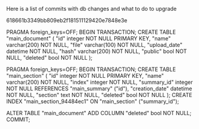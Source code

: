 Here is a list of commits with db changes and what to do to upgrade

618661b3349bb809eb2f181511129420e7848e3e

PRAGMA foreign_keys=OFF;
BEGIN TRANSACTION;
CREATE TABLE "main_document" (
    "id" integer NOT NULL PRIMARY KEY,
    "name" varchar(200) NOT NULL,
    "file" varchar(100) NOT NULL,
    "upload_date" datetime NOT NULL,
    "hash" varchar(200) NOT NULL,
    "public" bool NOT NULL,
    "deleted" bool NOT NULL
);

PRAGMA foreign_keys=OFF;
BEGIN TRANSACTION;
CREATE TABLE "main_section" (
    "id" integer NOT NULL PRIMARY KEY,
    "name" varchar(200) NOT NULL,
    "index" integer NOT NULL,
    "summary_id" integer NOT NULL REFERENCES "main_summary" ("id"),
    "creation_date" datetime NOT NULL,
    "section" text NOT NULL,
    "deleted" bool NOT NULL
);
CREATE INDEX "main_section_94484ec1" ON "main_section" ("summary_id");

ALTER TABLE "main_document" ADD COLUMN "deleted" bool NOT NULL;
COMMIT;
